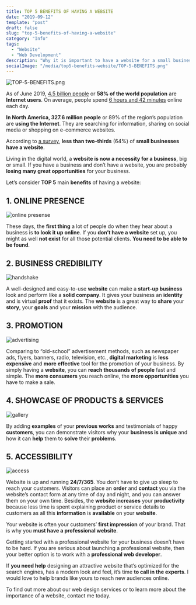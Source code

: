 ```yaml
---
title: TOP 5 BENEFITS OF HAVING A WEBSITE
date: "2019-09-12"
template: "post"
draft: false
slug: "top-5-benefits-of-having-a-website"
category: "Info"
tags:
  - "Website"
  - "Web Development"
description: "Why it is important to have a website for a small business."
socialImage: "/media/top5-benefits-website/TOP-5-BENEFITS.png"
---
```

![TOP-5-BENEFITS.png](/media/top5-benefits-website/TOP-5-BENEFITS.png)

As of June 2019, [4.5 billion people](https://www.internetworldstats.com/stats.html) or **58% of the world population** are **Internet users**. On average, people spend [6 hours and 42 minutes](https://thenextweb.com/contributors/2019/01/30/digital-trends-2019-every-single-stat-you-need-to-know-about-the-internet/) online each day. 

**In North America, 327.6 million people** or 89% of the region’s population are **using the Internet**. They are searching for information, sharing on social media or shopping on e-commerce websites. 

According to [a survey](https://clutch.co/website-builders/resources/small-business-websites-2018), **less than two-thirds** (64%) of **small businesses have a website**. 

Living in the digital world, a **website is now a necessity for a business**, big or small. If you have a business and don’t have a website, you are probably **losing many great opportunities** for your business.

Let’s consider **TOP 5** main **benefits** of having a website:

## 1. ONLINE PRESENCE
![online presense](/media/top5-benefits-website/online-presence.jpg)

These days, the **first thing** a lot of people do when they hear about a business is **to look it up online**. If you **don’t have a website** set up, you might as well **not exist** for all those potential clients. **You need to be able to be found**.

## 2. BUSINESS CREDIBILITY
![handshake](/media/top5-benefits-website/handshake.jpg)

A well-designed and easy-to-use **website** can make a **start-up business** look and perform like a **solid company**. It gives your business an **identity** and is virtual **proof** that it exists. The **website** is a great way to **share** your **story**, your **goals** and your **mission** with the audience.

## 3. PROMOTION
![advertising](/media/top5-benefits-website/advertising.jpg)

Comparing to “old-school” advertisement methods, such as newspaper ads, flyers, banners, radio, television, etc., **digital marketing** is **less expensive** and **more effective** tool for the promotion of your business. By simply having a **website**, you can **reach thousands of people** fast and simple. The **more consumers** you reach online, the **more opportunities** you have to make a sale.

## 4. SHOWCASE OF PRODUCTS & SERVICES
![gallery](/media/top5-benefits-website/gallery.jpg)

By adding **examples** of your **previous works** and testimonials of happy **customers**, you can demonstrate visitors why your **business is unique** and how it can **help** them to **solve** their **problems**.

## 5. ACCESSIBILITY
![access](/media/top5-benefits-website/access.jpg)

Website is up and running **24/7/365**. You don’t have to give up sleep to reach your customers. Visitors can place an **order** and **contact** you via the website’s contact form at any time of day and night, and you can answer them on your own time. Besides, the **website increases** your **productivity** because less time is spent explaining product or service details to customers as all this **information** is **available** on your **website**.


Your website is often your customers’ **first impression** of your brand. That is why you **must have a professional website**.

Getting started with a professional website for your business doesn’t have to be hard. If you are serious about launching a professional website, then your better option is to work with a **professional web developer**.

If **you need help** designing an attractive website that’s optimized for the search engines, has a modern look and feel, it’s time **to call in the experts**. I would love to help brands like yours to reach new audiences online. 

To find out more about our web design services or to learn more about the importance of a website, contact me today.